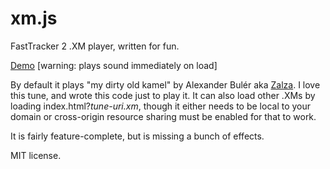 # xm.js

FastTracker 2 .XM player, written for fun.

[Demo](http://www.a1k0n.net/code/jsxm/) [warning: plays sound immediately on
load]

By default it plays "my dirty old kamel" by Alexander Bulér aka
[Zalza](http://zalza.bandcamp.com/). I love this tune, and wrote this code just
to play it. It can also load other .XMs by loading index.html?_tune-uri.xm_,
though it either needs to be local to your domain or cross-origin resource
sharing must be enabled for that to work.

It is fairly feature-complete, but is missing a bunch of effects.

MIT license.
